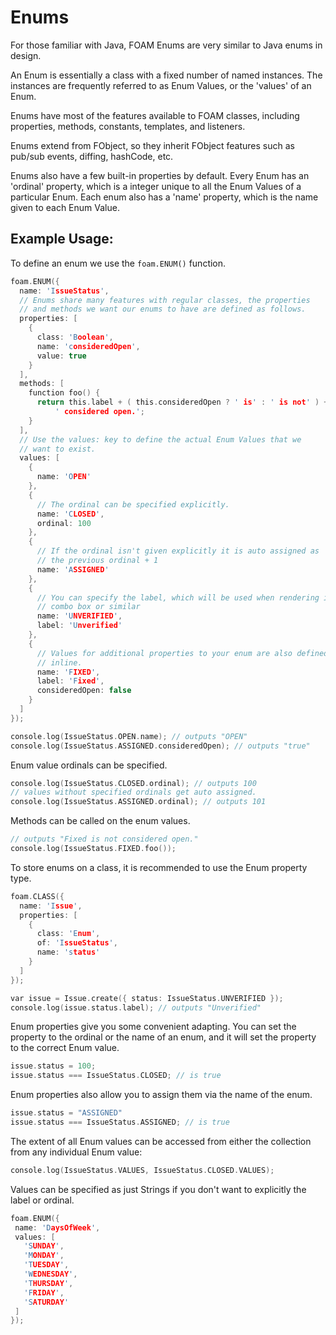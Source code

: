 # Enums

For those familiar with Java, FOAM Enums are very similar to Java enums in
design.

An Enum is essentially a class with a fixed number of named instances.
The instances are frequently referred to as Enum Values, or the 'values'
of an Enum.

Enums have most of the features available to FOAM classes, including
properties, methods, constants, templates, and listeners.

Enums extend from FObject, so they inherit FObject features such as
pub/sub events, diffing, hashCode, etc.

Enums also have a few built-in properties by default. Every Enum has an
'ordinal' property, which is a integer unique to all the Enum Values of a
particular Enum. Each enum also has a 'name' property, which is the name
given to each Enum Value.


## Example Usage:
To define an enum we use the `foam.ENUM()` function.
```c
foam.ENUM({
  name: 'IssueStatus',
  // Enums share many features with regular classes, the properties
  // and methods we want our enums to have are defined as follows.
  properties: [
    {
      class: 'Boolean',
      name: 'consideredOpen',
      value: true
    }
  ],
  methods: [
    function foo() {
      return this.label + ( this.consideredOpen ? ' is' : ' is not' ) +
          ' considered open.';
    }
  ],
  // Use the values: key to define the actual Enum Values that we
  // want to exist.
  values: [
    {
      name: 'OPEN'
    },
    {
      // The ordinal can be specified explicitly.
      name: 'CLOSED',
      ordinal: 100
    },
    {
      // If the ordinal isn't given explicitly it is auto assigned as
      // the previous ordinal + 1
      name: 'ASSIGNED'
    },
    {
      // You can specify the label, which will be used when rendering in a
      // combo box or similar
      name: 'UNVERIFIED',
      label: 'Unverified'
    },
    {
      // Values for additional properties to your enum are also defined
      // inline.
      name: 'FIXED',
      label: 'Fixed',
      consideredOpen: false
    }
  ]
});
```

```c
console.log(IssueStatus.OPEN.name); // outputs "OPEN"
console.log(IssueStatus.ASSIGNED.consideredOpen); // outputs "true"
```

Enum value ordinals can be specified.
```c
console.log(IssueStatus.CLOSED.ordinal); // outputs 100
// values without specified ordinals get auto assigned.
console.log(IssueStatus.ASSIGNED.ordinal); // outputs 101
```

Methods can be called on the enum values.
```c
// outputs "Fixed is not considered open."
console.log(IssueStatus.FIXED.foo());
```

To store enums on a class, it is recommended to use the Enum property type.
```c
foam.CLASS({
  name: 'Issue',
  properties: [
    {
      class: 'Enum',
      of: 'IssueStatus',
      name: 'status'
    }
  ]
});

var issue = Issue.create({ status: IssueStatus.UNVERIFIED });
console.log(issue.status.label); // outputs "Unverified"
```

Enum properties give you some convenient adapting. You can set the property to the ordinal or the name of an enum, and it will set the property to the correct Enum value.
```c
issue.status = 100;
issue.status === IssueStatus.CLOSED; // is true
```

Enum properties also allow you to assign them via the name of the enum.
```c
issue.status = "ASSIGNED"
issue.status === IssueStatus.ASSIGNED; // is true
```

The extent of all Enum values can be accessed from either the collection from any individual Enum value:
```c
console.log(IssueStatus.VALUES, IssueStatus.CLOSED.VALUES);
```

Values can be specified as just Strings if you don't want to explicitly the label or ordinal. 

```c
foam.ENUM({
 name: 'DaysOfWeek',
 values: [
   'SUNDAY',
   'MONDAY',
   'TUESDAY',
   'WEDNESDAY',
   'THURSDAY',
   'FRIDAY',
   'SATURDAY'
 ]
});
```